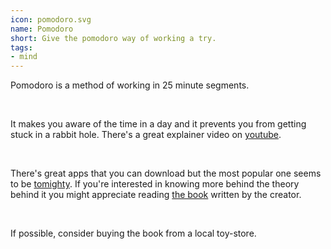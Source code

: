 ```yaml
---
icon: pomodoro.svg
name: Pomodoro
short: Give the pomodoro way of working a try.
tags:
- mind
---
```


Pomodoro is a method of working in 25 minute segments. 

<br> 

It makes you aware of the time in a day and it prevents you from getting stuck in
a rabbit hole. There's a great explainer video on [youtube](https://www.youtube.com/watch?v=VFW3Ld7JO0w).

<br> 

There's great apps that you can download but the most popular one
seems to be [tomighty](https://tomighty.github.io/). If you're interested
in knowing more behind the theory behind it you might appreciate 
reading [the book](https://francescocirillo.com/products/the-pomodoro-technique-book-us-edition) 
written by the creator.

<br>

If possible, consider buying the book from a local toy-store.